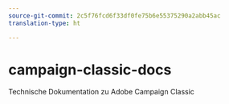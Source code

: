 ```yaml
---
source-git-commit: 2c5f76fcd6f33df0fe75b6e55375290a2abb45ac
translation-type: ht

---
```

# campaign-classic-docs

Technische Dokumentation zu Adobe Campaign Classic
